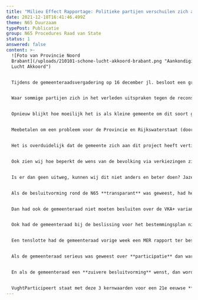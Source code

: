```yaml
---
title: "Milieu Effect Rapportage: Politieke partijen verschuilen zich achter RvS"
date: 2021-12-18T16:41:46.499Z
theme: N65 Duurzaam
typePost: Publicatie
group: N65 Procedures Raad van State
status: 1
answered: false
content: >-
  ![Foto van Provincie Noord
  Brabant](/uploads/210101-schone-lucht-akkoord-brabant.png "Aankondiging Schone
  Lucht Akkoord")


  Tijdens de gemeenteraadsvergadering op 16 december jl. besloot een groot deel van de gemeenteraad geen MER onderzoek naar het N65 plan te laten doen. Alleen SP bleef consequent in haar afwijzing van het huidige plan voor de reconstructie.


  Waar sommige partijen zich in het verleden uitspraken tegen de reconstructie, verschuilden zij zich nu achter de Raad van State die voor hen in april 2022 een juiste keuze zou moeten gaan maken, mogelijk zelfs om het huidige plan te laten stranden.


  Opnieuw blijkt hoe moeilijk het is als kleine gemeente om dit soort grote projecten uit te voeren. Al jaren voeren de Provincie en Rijkswaterstaat de feitelijke regie over dit project, terwijl de gemeente mag tekenen bij het kruisje en vooral ‘mag’ meebetalen.


  Meebetalen om een probleem voor de Provincie en Rijkswaterstaat (doorstroming op de N65) op te lossen en vervolgens in het dorp te worden opgescheept met meer verkeer, meer geluidsoverlast, meer luchtvervuiling en meer verkeersonveiligheid. En daarvoor €23 miljoen bijbetalen, alleen maar om de schijn op te houden dat dit plan voor Vught ‘goed’ zou zijn.


  Het is overduidelijk dat de gemeente zich aan dit project heeft vertild. Hier zien wij de beperkingen van ons lokale bestuursmodel. Grote infrastructuurprojecten zijn te complex om te laten besluiten door gemeenteraadsleden die dit, naast hun vaste baan en met alle goede bedoelingen, erbij moeten doen. Daarbij moeten zij steeds vaker vertrouwen op adviezen van externe specialisten, die niet zelden dat opschrijven wat de feitelijke opdrachtgever bevestigd wil zien.


  Ook zien wij hoe beperkt de wens van de bevolking via verkiezingen zijn weg vindt naar gewenste ontwikkelingen en besluiten. En dat leidt tot bedrijfsongevallen, zoals wij recentelijk konden zien in Zeewolde, waar een grote internationale organisatie structureel ongunstige besluiten kan beïnvloeden.


  Is er dan geen uitweg, kunnen wij dit niet anders en beter doen? Jazeker, de oplossing heet **participatie**, **transparantie** en **zuivere besluitvorming**. Dit zijn de 3 pijlers waarop VughtParticipeert is gebaseerd.


  Als de besluitvorming rond de N65 **transparant** was geweest, had het MKBA rapport N65  (Maatschappelijke Kosten Baten Analyse) op tafel gelegen en had de gemeenteraad geweten wat het advies was: niet doen.


  Dan had ook de gemeenteraad niet moeten besluiten over de VKA+ variant zonder de verkeersanalyses. Die kwamen 2 weken later en bleken voor sommige delen van Vught dramatisch.


  Ook had de gemeenteraad bij de beslissing voor het bestemmingsplan niet een gemanipuleerde tunnelcalculatie van €412 miljoen op tafel gehad, maar een van €136 miljoen, prima passend binnen een totaalbudget van €183 miljoen.


  Een tenslotte had de gemeenteraad vorige week een MER rapport ter beschikking gehad dat mogelijk zou bevestigen wat inmiddels in diverse onafhankelijke rapporten is aangegeven: dat de verkeersaantallen niet correct zijn, dat de verkeersveiligheid in het dorp ernstig in het geding is, dat de stikstofberekeningen opnieuw niet kloppen etc..


  Als de gemeenteraad serieus was geweest over **participatie** dan waren niet de ruim 100 bezwaren van bewoners van tafel geveegd, dan hadden zij daar serieus naar gekeken en waren waarschijnlijk het ontwerp en de planning aangepast.


  En als de gemeenteraad een **zuivere besluitvorming** wenst, dan wordt aan haar niet telkens informatie onthouden, respectievelijk wordt zij niet met foutieve rapporten van experts op het verkeerde been gezet.


  VughtParticipeert staat met deze 3 kernwaarden voor een 21e eeuwse **bestuurscultuur** en wil daaraan graag haar bijdrage leveren. Bijdragen door de enorme expertise, ervaring en energie onder de inwoners te mobiliseren om samen met de gemeente te komen tot betere plannen en zuivere besluiten.
---
```

